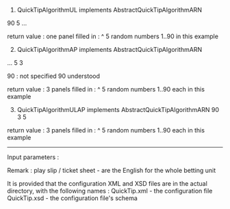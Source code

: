 1) QuickTipAlgorithmUL implements AbstractQuickTipAlgorithmARN

<upperLimit>90</upperLimit>
<amountRandomNumbers>5</amountRandomNumbers>
...

return value : one panel filled in : ^ 5 random numbers 1..90 in this example

2) QuickTipAlgorithmAP implements AbstractQuickTipAlgorithmARN

...
<amountRandomNumbers>5</amountRandomNumbers>
<amountOfPanels>3</amountOfPanels>

<upperLimit>90</upperLimit> : not specified 90 understood

return value : 3 panels filled in : ^ 5 random numbers 1..90 each in this example

3) QuickTipAlgorithmULAP implements AbstractQuickTipAlgorithmARN
<upperLimit>90</upperLimit>
<amountOfPanels>3</amountOfPanels>
<amountRandomNumbers>5</amountRandomNumbers>

return value : 3 panels filled in : ^ 5 random numbers 1..90 each in this example

-------------------------------------------------------------

Input parameters : <amountOfPlaySlips> <quickTipAlgorithmNo>

Remark :
play slip / ticket sheet - are the English for the whole betting unit

It is provided that the configuration XML and XSD files are in the actual directory,
with the following names :
QuickTip.xml - the configuration file
QuickTip.xsd - the configuration file's schema

